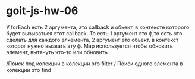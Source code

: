 # goit-js-hw-06

У forEach есть 2 аргумента, это callback и обьект, в контексте которого будет
вызываться этот callback. То есть 1 аргумент это ф,то есть что сделать для
каждого элкемента, 2 аргумент это обьект, в контекст которог нужно вызвать эту
ф. Map используется чтобы обновить элемент, вытянуть что-то или обновить

/Поиск под колекции в колекции это filter / Поиск одного элемента в колекции это
find
